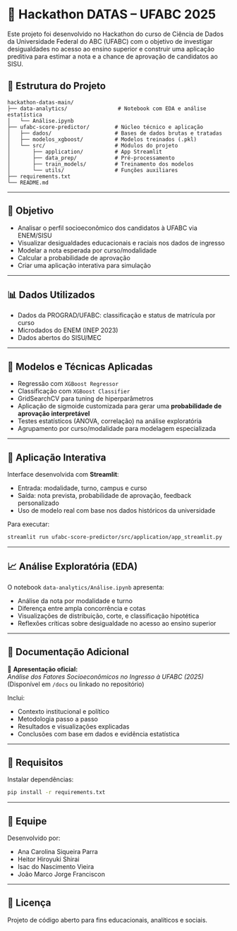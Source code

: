 # 🧠 Hackathon DATAS – UFABC 2025

Este projeto foi desenvolvido no Hackathon do curso de Ciência de Dados da Universidade Federal do ABC (UFABC) com o objetivo de investigar desigualdades no acesso ao ensino superior e construir uma aplicação preditiva para estimar a nota e a chance de aprovação de candidatos ao SISU.

## 📁 Estrutura do Projeto

```
hackathon-datas-main/
├── data-analytics/                # Notebook com EDA e análise estatística
│   └── Análise.ipynb
├── ufabc-score-predictor/        # Núcleo técnico e aplicação
│   ├── dados/                    # Bases de dados brutas e tratadas
│   ├── modelos_xgboost/          # Modelos treinados (.pkl)
│   └── src/                      # Módulos do projeto
│       ├── application/          # App Streamlit
│       ├── data_prep/            # Pré-processamento
│       ├── train_models/         # Treinamento dos modelos
│       └── utils/                # Funções auxiliares
├── requirements.txt
└── README.md
```

---

## 🎯 Objetivo

- Analisar o perfil socioeconômico dos candidatos à UFABC via ENEM/SISU
- Visualizar desigualdades educacionais e raciais nos dados de ingresso
- Modelar a nota esperada por curso/modalidade
- Calcular a probabilidade de aprovação
- Criar uma aplicação interativa para simulação

---

## 📊 Dados Utilizados

- Dados da PROGRAD/UFABC: classificação e status de matrícula por curso
- Microdados do ENEM (INEP 2023)
- Dados abertos do SISU/MEC

---

## 🧪 Modelos e Técnicas Aplicadas

- Regressão com `XGBoost Regressor`
- Classificação com `XGBoost Classifier`
- GridSearchCV para tuning de hiperparâmetros
- Aplicação de sigmoide customizada para gerar uma **probabilidade de aprovação interpretável**
- Testes estatísticos (ANOVA, correlação) na análise exploratória
- Agrupamento por curso/modalidade para modelagem especializada

---

## 🚀 Aplicação Interativa

Interface desenvolvida com **Streamlit**:
- Entrada: modalidade, turno, campus e curso
- Saída: nota prevista, probabilidade de aprovação, feedback personalizado
- Uso de modelo real com base nos dados históricos da universidade

Para executar:
```bash
streamlit run ufabc-score-predictor/src/application/app_streamlit.py
```

---

## 📈 Análise Exploratória (EDA)

O notebook `data-analytics/Análise.ipynb` apresenta:
- Análise da nota por modalidade e turno
- Diferença entre ampla concorrência e cotas
- Visualizações de distribuição, corte, e classificação hipotética
- Reflexões críticas sobre desigualdade no acesso ao ensino superior

---

## 📄 Documentação Adicional

📘 **Apresentação oficial:**  
*Análise dos Fatores Socioeconômicos no Ingresso à UFABC (2025)*  
(Disponível em `/docs` ou linkado no repositório)

Inclui:
- Contexto institucional e político
- Metodologia passo a passo
- Resultados e visualizações explicadas
- Conclusões com base em dados e evidência estatística

---

## 🧰 Requisitos

Instalar dependências:

```bash
pip install -r requirements.txt
```

---

## 👥 Equipe

Desenvolvido por:
- Ana Carolina Siqueira Parra
- Heitor Hiroyuki Shirai
- Isac do Nascimento Vieira
- João Marco Jorge Franciscon

---

## 📌 Licença

Projeto de código aberto para fins educacionais, analíticos e sociais.

